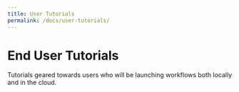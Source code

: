 ```yaml
---
title: User Tutorials
permalink: /docs/user-tutorials/
---
```


# End User Tutorials

Tutorials geared towards users who will be launching workflows both locally and in the cloud.
